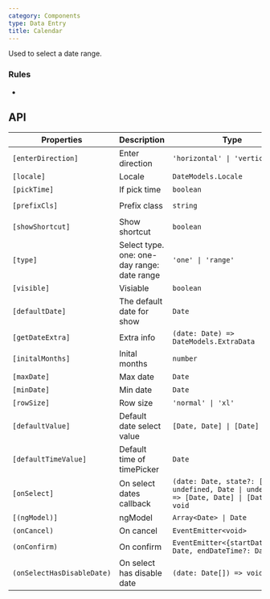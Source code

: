```yaml
---
category: Components
type: Data Entry
title: Calendar
---
```


Used to select a date range.

### Rules
-

## API

Properties | Description | Type | Default
-----------|------------|------|--------
| `[enterDirection]` | Enter direction | `'horizontal' \| 'vertical'` | `'vertical'` |
| `[locale]` | Locale | `DateModels.Locale` | - |
| `[pickTime]` | If pick time | `boolean` | `false` |
| `[prefixCls]` | Prefix class | `string` | `rmc-calendar` |
| `[showShortcut]` | Show shortcut | `boolean` | `false` |
| `[type]` | Select type. one: one-day range: date range | `'one' \| 'range'` | `'range'` |
| `[visible]` | Visiable | `boolean` | `false` |
| `[defaultDate]` | The default date for show | `Date` | `today` |
| `[getDateExtra]` | Extra info | `(date: Date) => DateModels.ExtraData` | - |
| `[initalMonths]` | Inital months | `number` | `6` |
| `[maxDate]` | Max date | `Date` | - |
| `[minDate]` | Min date | `Date` | - |
| `[rowSize]` | Row size | `'normal' \| 'xl'` | - |
| `[defaultValue]` | Default date select value | `[Date, Date] \| [Date]` | - |
| `[defaultTimeValue]` | Default time of timePicker | `Date` |  -  |
| `[onSelect]` | On select dates callback | `(date: Date, state?: [Date \| undefined, Date \| undefined]) => [Date, Date] \| [Date] \| void` | - |
| `[(ngModel)]` | ngModel | `Array<Date> \| Date` | `Date` |
| `(onCancel)` | On cancel | `EventEmitter<void>` | - |
| `(onConfirm)` | On confirm | `EventEmitter<{startDateTime?: Date, endDateTime?: Date}>` | - |
| `(onSelectHasDisableDate)` | On select has disable date | `(date: Date[]) => void` | - |

